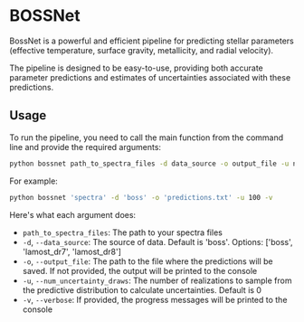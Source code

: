 # BOSSNet

BossNet is a powerful and efficient pipeline for predicting stellar parameters (effective temperature, surface gravity, metallicity, and radial velocity).

The pipeline is designed to be easy-to-use, providing both accurate parameter predictions and estimates of uncertainties associated with these predictions.

## Usage

To run the pipeline, you need to call the main function from the command line and provide the required arguments:

```bash
python bossnet path_to_spectra_files -d data_source -o output_file -u num_uncertainty_draws -v
```

For example:

```bash
python bossnet 'spectra' -d 'boss' -o 'predictions.txt' -u 100 -v
```

Here's what each argument does:

- `path_to_spectra_files`: The path to your spectra files
- `-d`, `--data_source`: The source of data. Default is 'boss'. Options: ['boss', 'lamost_dr7', 'lamost_dr8']
- `-o`, `--output_file`: The path to the file where the predictions will be saved. If not provided, the output will be printed to the console
- `-u`, `--num_uncertainty_draws`: The number of realizations to sample from the predictive distribution to calculate uncertainties. Default is 0
- `-v`, `--verbose`: If provided, the progress messages will be printed to the console
